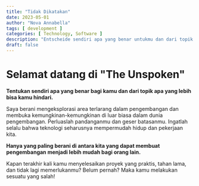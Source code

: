 ```yaml
---
title: "Tidak Dikatakan"
date: 2023-05-01
author: "Nova Annabella"
tags: [ development ]
categories: [ Technology, Software ]
description: "Entscheide sendiri apa yang benar untukmu dan dari topik mana yang lebih baik kamu hindari."
draft: false
---
```



# Selamat datang di "The Unspoken"

**Tentukan sendiri apa yang benar bagi kamu dan dari topik apa yang lebih bisa kamu hindari.**

Saya berani mengeksplorasi area terlarang dalam pengembangan dan membuka kemungkinan-kemungkinan di luar biasa dalam dunia pengembangan. 
Perluaslah pandanganmu dan geser batasanmu. 
Ingatlah selalu bahwa teknologi seharusnya mempermudah hidup dan pekerjaan kita.

**Hanya yang paling berani di antara kita yang dapat membuat pengembangan menjadi lebih mudah bagi orang lain.**

Kapan terakhir kali kamu menyelesaikan proyek yang praktis, tahan lama, dan tidak lagi memerlukanmu? Belum pernah? Maka kamu melakukan sesuatu yang salah!
